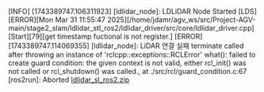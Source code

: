 [INFO] [1743389747.106311923] [ldlidar_node]: LDLiDAR Node Started
[LDS][ERROR][Mon Mar 31 11:55:47 2025][/home/jdamr/agv_ws/src/Project-AGV-main/stage2_slam/ldlidar_stl_ros2/ldlidar_driver/src/core/ldlidar_driver.cpp][Start][79][get timestamp fuctional is not register.]
[ERROR] [1743389747.114069355] [ldlidar_node]: LiDAR 연결 실패
terminate called after throwing an instance of 'rclcpp::exceptions::RCLError'
  what():  failed to create guard condition: the given context is not valid, either rcl_init() was not called or rcl_shutdown() was called., at ./src/rcl/guard_condition.c:67
[ros2run]: Aborted
[ldlidar_sl_ros2.zip](https://github.com/user-attachments/files/19529410/ldlidar_sl_ros2.zip)
